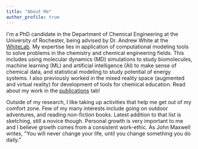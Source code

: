 ```yaml
---
title: "About Me"
author_profile: true
---
```


I'm a PhD candidate in the Department of Chemical Engineering at the University of Rochester, being advised by Dr. Andrew White at the [WhiteLab](http://thewhitelab.org/). My expertise lies in application of computational modeling tools to solve problems in the chemistry and chemical engineering fields. This includes using molecular dynamics (MD) simulations to study biomolecules, machine learning (ML) and artificial intelligence (AI) to make sense of chemical data, and statistical modeling to study potential of energy systems. I also previously worked in the mixed reality space (augmented and virtual reality) for development of tools for chemical education. Read about my work in the [publications](https://hgandhi2411.github.io/publications/) tab!

Outside of my research, I like taking up activities that help me get out of my comfort zone. Few of my many interests include going on outdoor adventures, and reading non-fiction books. Latest addition to that list is sketching, still a novice though. Personal growth is very important to me and I believe growth comes from a consistent work-ethic. As John Maxwell writes, "You will never change your life, until you change something you do daily."
